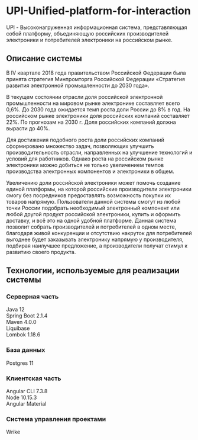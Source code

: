 # UPI-Unified-platform-for-interaction

UPI - Высоконагруженная информационная система, представляющая собой платформу, объединяющую российских производителей электроники и потребителей электроники на российском рынке.

## Описание системы

В IV квартале 2018 года правительством Российской Федерации была принята стратегия Минпромторга Российской Федерации «Стратегия развития электронной промышленности до 2030 года».  

В текущем состоянии отрасли доля российской электронной промышленности на мировом рынке электронике составляет всего 0,6%. До 2030 года ожидается темп роста доли России до 8% в год. На российском рынке электроники доля российских компаний составляет 22%. По прогнозам на 2030 г. Доля российских компаний должна вырасти до 40%.  

Для достижения подобного роста доли российских компаний сформировано множество задач, позволяющих улучшить производительность отрасли, направленных на улучшение технологий и условий для работников. Однако роста на российском рынке электроники можно добиться не только увеличением темпов производства электронных компонентов и электроники в общем.  

Увеличению доли российской электроники может помочь создание единой платформы, на которой российские производители электроники смогу без посредников предоставлять возможность покупки их товаров напрямую. Пользователи данной системы смогут из любой точки России подобрать необходимый электронный компонент или любой другой продукт российской электроники, купить и оформить доставку, и всё это на одной удобной платформе. Данная система позволит собрать производителей и потребителей в одном месте, благодаря живой конкуренции и отсутствию накруток для потребителей выгоднее будет заказывать электронику напрямую у производителя, подбирая наилучшее предложение, а производители получат стимул к развитию своего продукта.

## Технологии, используемые для реализации системы

### Серверная часть

Java 12  
Spring Boot 2.1.4  
Maven 4.0.0  
Liquibase  
Lombok 1.18.6

### База данных

Postgres 11

### Клиентская часть

Angular CLI 7.3.8  
Node 10.15.3  
Angular Material

### Система управления проектами

Wrike
